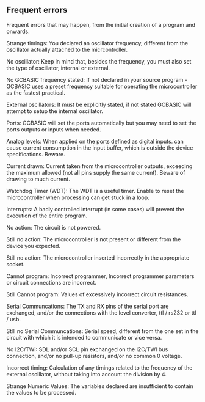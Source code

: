 <div class="section">

<div class="titlepage">

<div>

<div>

<span id="frequent_errors"></span>Frequent errors
--------------------------------------------------

</div>

</div>

</div>

<span class="red">Frequent errors that may happen, from the initial
creation of a program and onwards.</span>

<span class="red">Strange timings:</span> You declared an oscillator
frequency, different from the oscillator actually attached to the
micrcontroller.  
  
<span class="red">No oscillator:</span> Keep in mind that, besides the
frequency, you must also set the type of oscillator, internal or
external.  
  
<span class="red">No GCBASIC frequency stated:</span> If not declared in
your source program - GCBASIC uses a preset frequency suitable for
operating the microcontroller as the fastest practical.  
  
<span class="red">External oscillators:</span> It must be explicitly
stated, if not stated GCBASIC will attempt to setup the internal
oscillator.  
  
<span class="red">Ports:</span> GCBASIC will set the ports automatically
but you may need to set the ports outputs or inputs when needed.  
  
<span class="red">Analog levels:</span> When applied on the ports
defined as digital inputs. can cause current consumption in the input
buffer, which is outside the device specifications. Beware.  
  
<span class="red">Current drawn:</span> Current taken from the
microcontroller outputs, exceeding the maximum allowed (not all pins
supply the same current). Beware of drawing to much current.  
  
<span class="red">Watchdog Timer (WDT):</span> The WDT is a useful
timer. Enable to reset the microcontroller when processing can get stuck
in a loop.  
  
<span class="red">Interrupts:</span> A badly controlled interrupt (in
some cases) will prevent the execution of the entire program.  
  
<span class="red">No action:</span> The circuit is not powered.  
  
<span class="red">Still no action:</span> The microcontroller is not
present or different from the device you expected.  
  
<span class="red">Still no action:</span> The microcontroller inserted
incorrectly in the appropriate socket.  
  
<span class="red">Cannot program:</span> Incorrect programmer, Incorrect
programmer parameters or circuit connections are incorrect.  
  
<span class="red">Still Cannot program:</span> Values of excessively
incorrect circuit resistances.  
  
<span class="red">Serial Communcations:</span> The TX and RX pins of the
serial port are exchanged, and/or the connections with the level
converter, ttl / rs232 or ttl / usb.  
  
<span class="red">Stlll no Serial Communcations:</span> Serial speed,
different from the one set in the circuit with which it is intended to
communicate or vice versa.  
  
<span class="red">No I2C/TWI:</span> SDL and/or SCL pin exchanged on the
I2C/TWI bus connection, and/or no pull-up resistors, and/or no common 0
voltage.  
  
<span class="red">Incorrect timing:</span> Calculation of any timings
related to the frequency of the external oscillator, without taking into
account the division by 4.  
  
<span class="red">Strange Numeric Values:</span> The variables declared
are insufficient to contain the values ​​to be processed.  

</div>
